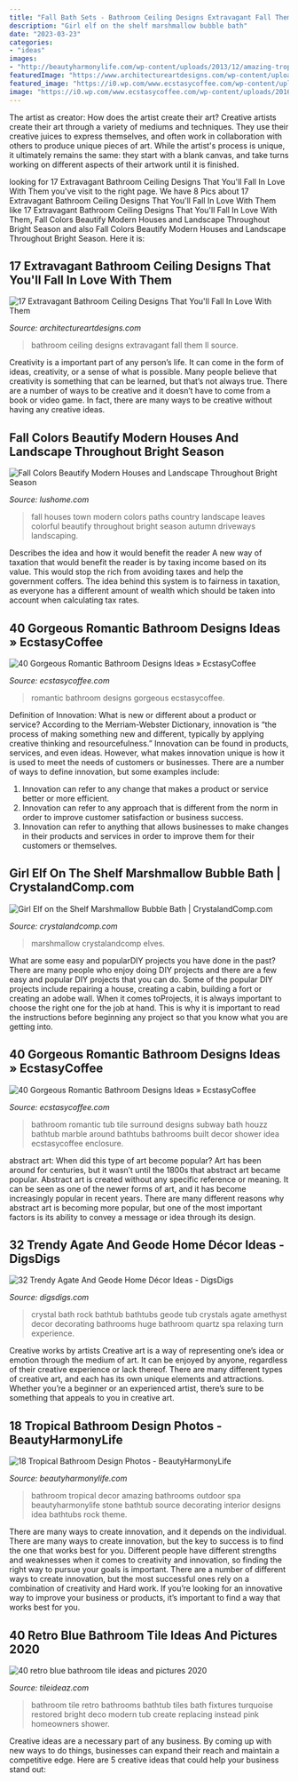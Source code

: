 ```yaml
---
title: "Fall Bath Sets - Bathroom Ceiling Designs Extravagant Fall Them Ll Source"
description: "Girl elf on the shelf marshmallow bubble bath"
date: "2023-03-23"
categories:
- "ideas"
images:
- "http://beautyharmonylife.com/wp-content/uploads/2013/12/amazing-tropical-bathroom-decor-ideas-32.jpg"
featuredImage: "https://www.architectureartdesigns.com/wp-content/uploads/2015/06/1461-630x439.jpg"
featured_image: "https://i0.wp.com/www.ecstasycoffee.com/wp-content/uploads/2016/10/Romantic-Bathroom-Designs-Ideas-10.jpg"
image: "https://i0.wp.com/www.ecstasycoffee.com/wp-content/uploads/2016/10/Romantic-Bathroom-Designs-Ideas-10.jpg"
---
```



The artist as creator: How does the artist create their art?
Creative artists create their art through a variety of mediums and techniques. They use their creative juices to express themselves, and often work in collaboration with others to produce unique pieces of art. While the artist's process is unique, it ultimately remains the same: they start with a blank canvas, and take turns working on different aspects of their artwork until it is finished.

	

		
looking for 17 Extravagant Bathroom Ceiling Designs That You&#039;ll Fall In Love With Them you've visit to the right page. We have 8 Pics about 17 Extravagant Bathroom Ceiling Designs That You&#039;ll Fall In Love With Them like 17 Extravagant Bathroom Ceiling Designs That You&#039;ll Fall In Love With Them, Fall Colors Beautify Modern Houses and Landscape Throughout Bright Season and also Fall Colors Beautify Modern Houses and Landscape Throughout Bright Season. Here it is:
		
    
## 17 Extravagant Bathroom Ceiling Designs That You&#039;ll Fall In Love With Them

<img loading=lazy src="https://www.architectureartdesigns.com/wp-content/uploads/2015/06/1461-630x439.jpg" onerror="this.onerror=null;this.src='https://tse1.mm.bing.net/th?id=OIP.h4ZWhNUMmVgVUJ3Y32cDLQHaFK&amp;pid=15.1';" alt="17 Extravagant Bathroom Ceiling Designs That You&#039;ll Fall In Love With Them">

_Source: architectureartdesigns.com_

>bathroom ceiling designs extravagant fall them ll source. 

	

Creativity is a important part of any person’s life. It can come in the form of ideas, creativity, or a sense of what is possible. Many people believe that creativity is something that can be learned, but that’s not always true. There are a number of ways to be creative and it doesn’t have to come from a book or video game. In fact, there are many ways to be creative without having any creative ideas.

    
## Fall Colors Beautify Modern Houses And Landscape Throughout Bright Season

<img loading=lazy src="https://www.lushome.com/wp-content/uploads/2014/09/autumn-fall-colors-modern-houses-nature-photography-20.jpg" onerror="this.onerror=null;this.src='https://tse1.mm.bing.net/th?id=OIP.pLlzbhQuC4-5Ulc2Vi6xPAHaE7&amp;pid=15.1';" alt="Fall Colors Beautify Modern Houses and Landscape Throughout Bright Season">

_Source: lushome.com_

>fall houses town modern colors paths country landscape leaves colorful beautify throughout bright season autumn driveways landscaping. 

	

Describes the idea and how it would benefit the reader
A new way of taxation that would benefit the reader is by taxing income based on its value. This would stop the rich from avoiding taxes and help the government coffers. The idea behind this system is to fairness in taxation, as everyone has a different amount of wealth which should be taken into account when calculating tax rates.

    
## 40 Gorgeous Romantic Bathroom Designs Ideas » EcstasyCoffee

<img loading=lazy src="https://i0.wp.com/www.ecstasycoffee.com/wp-content/uploads/2016/10/Romantic-Bathroom-Designs-Ideas-10.jpg" onerror="this.onerror=null;this.src='https://tse4.mm.bing.net/th?id=OIP.GmvUUMbKeSOjQoJuwAxhvgHaKG&amp;pid=15.1';" alt="40 Gorgeous Romantic Bathroom Designs Ideas » EcstasyCoffee">

_Source: ecstasycoffee.com_

>romantic bathroom designs gorgeous ecstasycoffee. 

	

Definition of Innovation: What is new or different about a product or service?
According to the Merriam-Webster Dictionary, innovation is “the process of making something new and different, typically by applying creative thinking and resourcefulness.” Innovation can be found in products, services, and even ideas. However, what makes innovation unique is how it is used to meet the needs of customers or businesses. There are a number of ways to define innovation, but some examples include: 
1. Innovation can refer to any change that makes a product or service better or more efficient.
2. Innovation can refer to any approach that is different from the norm in order to improve customer satisfaction or business success.
3. Innovation can refer to anything that allows businesses to make changes in their products and services in order to improve them for their customers or themselves.

    
## Girl Elf On The Shelf Marshmallow Bubble Bath | CrystalandComp.com

<img loading=lazy src="https://crystalandcomp.com/wp-content/uploads/2014/12/girl-elf-on-the-shelf-.jpg" onerror="this.onerror=null;this.src='https://tse3.mm.bing.net/th?id=OIP.9ojFmy8W_hssMhL-3uis7gHaLG&amp;pid=15.1';" alt="Girl Elf on the Shelf Marshmallow Bubble Bath | CrystalandComp.com">

_Source: crystalandcomp.com_

>marshmallow crystalandcomp elves. 

	

What are some easy and popularDIY projects you have done in the past?
There are many people who enjoy doing DIY projects and there are a few easy and popular DIY projects that you can do. Some of the popular DIY projects include repairing a house, creating a cabin, building a fort or creating an adobe wall. When it comes toProjects, it is always important to choose the right one for the job at hand. This is why it is important to read the instructions before beginning any project so that you know what you are getting into.

    
## 40 Gorgeous Romantic Bathroom Designs Ideas » EcstasyCoffee

<img loading=lazy src="https://i0.wp.com/www.ecstasycoffee.com/wp-content/uploads/2016/10/Romantic-Bathroom-idea.jpg" onerror="this.onerror=null;this.src='https://tse3.mm.bing.net/th?id=OIP.l7IzUj7hrhF80WaCauac6wHaJ4&amp;pid=15.1';" alt="40 Gorgeous Romantic Bathroom Designs Ideas » EcstasyCoffee">

_Source: ecstasycoffee.com_

>bathroom romantic tub tile surround designs subway bath houzz bathtub marble around bathtubs bathrooms built decor shower idea ecstasycoffee enclosure. 

	

abstract art: When did this type of art become popular?
Art has been around for centuries, but it wasn’t until the 1800s that abstract art became popular. Abstract art is created without any specific reference or meaning. It can be seen as one of the newer forms of art, and it has become increasingly popular in recent years. There are many different reasons why abstract art is becoming more popular, but one of the most important factors is its ability to convey a message or idea through its design.

    
## 32 Trendy Agate And Geode Home Décor Ideas - DigsDigs

<img loading=lazy src="https://www.digsdigs.com/photos/2017/06/30-a-rock-crystal-bathtub-will-turn-your-bath-time-into-relaxing-spa-experience.jpg" onerror="this.onerror=null;this.src='https://tse2.mm.bing.net/th?id=OIP.jyCz-tX4pQ12l2iUR6YGGAHaLH&amp;pid=15.1';" alt="32 Trendy Agate And Geode Home Décor Ideas - DigsDigs">

_Source: digsdigs.com_

>crystal bath rock bathtub bathtubs geode tub crystals agate amethyst decor decorating bathrooms huge bathroom quartz spa relaxing turn experience. 

	

Creative works by artists
Creative art is a way of representing one’s idea or emotion through the medium of art. It can be enjoyed by anyone, regardless of their creative experience or lack thereof. There are many different types of creative art, and each has its own unique elements and attractions. Whether you’re a beginner or an experienced artist, there’s sure to be something that appeals to you in creative art.

    
## 18 Tropical Bathroom Design Photos - BeautyHarmonyLife

<img loading=lazy src="http://beautyharmonylife.com/wp-content/uploads/2013/12/amazing-tropical-bathroom-decor-ideas-32.jpg" onerror="this.onerror=null;this.src='https://tse1.mm.bing.net/th?id=OIP.APBpANope0PK-xN88XiT4gHaLH&amp;pid=15.1';" alt="18 Tropical Bathroom Design Photos - BeautyHarmonyLife">

_Source: beautyharmonylife.com_

>bathroom tropical decor amazing bathrooms outdoor spa beautyharmonylife stone bathtub source decorating interior designs idea bathtubs rock theme. 

	

There are many ways to create innovation, and it depends on the individual.
There are many ways to create innovation, but the key to success is to find the one that works best for you. Different people have different strengths and weaknesses when it comes to creativity and innovation, so finding the right way to pursue your goals is important. There are a number of different ways to create innovation, but the most successful ones rely on a combination of creativity and Hard work. If you’re looking for an innovative way to improve your business or products, it’s important to find a way that works best for you.

    
## 40 Retro Blue Bathroom Tile Ideas And Pictures 2020

<img loading=lazy src="https://www.tileideaz.com/wp-content/uploads/2015/03/retro_blue_bathroom_tile_14.jpg" onerror="this.onerror=null;this.src='https://tse3.mm.bing.net/th?id=OIP.kU_xrlCyjGnzbBoRYYMqxwHaJ3&amp;pid=15.1';" alt="40 retro blue bathroom tile ideas and pictures 2020">

_Source: tileideaz.com_

>bathroom tile retro bathrooms bathtub tiles bath fixtures turquoise restored bright deco modern tub create replacing instead pink homeowners shower. 

	

Creative ideas are a necessary part of any business. By coming up with new ways to do things, businesses can expand their reach and maintain a competitive edge. Here are 5 creative ideas that could help your business stand out: 

